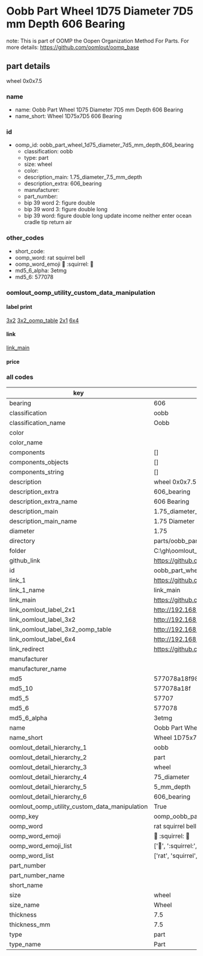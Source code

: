 # Oobb Part Wheel 1D75 Diameter 7D5 mm Depth 606 Bearing  

note: This is part of OOMP the Oopen Organization Method For Parts. For more details: https://github.com/oomlout/oomp_base

##  part details
  



wheel 0x0x7.5



### name
* name: Oobb Part Wheel 1D75 Diameter 7D5 mm Depth 606 Bearing
* name_short: Wheel 1D75x7D5 606 Bearing
### id
* oomp_id: oobb_part_wheel_1d75_diameter_7d5_mm_depth_606_bearing
  * classification: oobb
  * type: part
  * size: wheel
  * color: 
  * description_main: 1.75_diameter_7.5_mm_depth
  * description_extra: 606_bearing
  * manufacturer: 
  * part_number: 
  * bip 39 word 2: figure double
  * bip 39 word 3: figure double long
  * bip 39 word: figure double long update income neither enter ocean cradle tip return air

### other_codes
* short_code: 
* oomp_word: rat squirrel bell
* oomp_word_emoji :rat: :squirrel: :bell:
* md5_6_alpha: 3etmg
* md5_6: 577078






### oomlout_oomp_utility_custom_data_manipulation
#### label print
[3x2](http://192.168.1.245:1112/?label=oomp%203etmg)
[3x2_oomp_table](http://192.168.1.108:1112/?label=oomp%203etmg)
[2x1](http://192.168.1.242:1112/?label=oomp%203etmg)
[6x4](http://192.168.1.55:1112/?label=oomp%203etmg)    

#### link

[link_main](https://github.com/oomlout/oomlout_oobb_version_4_generated_parts/tree/main/navigation_oomp/oobb/part/wheel/1.75_diameter_7.5_mm_depth/606_bearing/part)                              

#### price







### all codes 
| key | value |  
| --- | --- |  
| bearing | 606 |  
| classification | oobb |  
| classification_name | Oobb |  
| color |  |  
| color_name |  |  
| components | [] |  
| components_objects | [] |  
| components_string | [] |  
| description | wheel 0x0x7.5 |  
| description_extra | 606_bearing |  
| description_extra_name | 606 Bearing |  
| description_main | 1.75_diameter_7.5_mm_depth |  
| description_main_name | 1.75 Diameter 7.5 mm Depth |  
| diameter | 1.75 |  
| directory | parts/oobb_part_wheel_1d75_diameter_7d5_mm_depth_606_bearing |  
| folder | C:\gh\oomlout_oobb_version_4_generated_parts\parts\oobb_part_wheel_1d75_diameter_7d5_mm_depth_606_bearing |  
| github_link | https://github.com/oomlout/oomlout_oomp_part_src/tree/main/parts/oobb_part_wheel_1d75_diameter_7d5_mm_depth_606_bearing |  
| id | oobb_part_wheel_1d75_diameter_7d5_mm_depth_606_bearing |  
| link_1 | https://github.com/oomlout/oomlout_oobb_version_4_generated_parts/tree/main/navigation_oomp/oobb/part/wheel/1.75_diameter_7.5_mm_depth/606_bearing/part |  
| link_1_name | link_main |  
| link_main | https://github.com/oomlout/oomlout_oobb_version_4_generated_parts/tree/main/navigation_oomp/oobb/part/wheel/1.75_diameter_7.5_mm_depth/606_bearing/part |  
| link_oomlout_label_2x1 | http://192.168.1.242:1112/?label=oomp%203etmg |  
| link_oomlout_label_3x2 | http://192.168.1.245:1112/?label=oomp%203etmg |  
| link_oomlout_label_3x2_oomp_table | http://192.168.1.108:1112/?label=oomp%203etmg |  
| link_oomlout_label_6x4 | http://192.168.1.55:1112/?label=oomp%203etmg |  
| link_redirect | https://github.com/oomlout/oomlout_oobb_version_4_generated_parts/tree/main/parts/oobb_wheel_1d75_7d5_606 |  
| manufacturer |  |  
| manufacturer_name |  |  
| md5 | 577078a18f98e96e50b94ee907906ab0 |  
| md5_10 | 577078a18f |  
| md5_5 | 57707 |  
| md5_6 | 577078 |  
| md5_6_alpha | 3etmg |  
| name | Oobb Part Wheel 1D75 Diameter 7D5 mm Depth 606 Bearing |  
| name_short | Wheel 1D75x7D5 606 Bearing |  
| oomlout_detail_hierarchy_1 | oobb |  
| oomlout_detail_hierarchy_2 | part |  
| oomlout_detail_hierarchy_3 | wheel |  
| oomlout_detail_hierarchy_4 | 75_diameter |  
| oomlout_detail_hierarchy_5 | 5_mm_depth |  
| oomlout_detail_hierarchy_6 | 606_bearing |  
| oomlout_oomp_utility_custom_data_manipulation | True |  
| oomp_key | oomp_oobb_part_wheel_1d75_diameter_7d5_mm_depth_606_bearing |  
| oomp_word | rat squirrel bell |  
| oomp_word_emoji | :rat: :squirrel: :bell: |  
| oomp_word_emoji_list | [':rat:', ':squirrel:', ':bell:'] |  
| oomp_word_list | ['rat', 'squirrel', 'bell'] |  
| part_number |  |  
| part_number_name |  |  
| short_name |  |  
| size | wheel |  
| size_name | Wheel |  
| thickness | 7.5 |  
| thickness_mm | 7.5 |  
| type | part |  
| type_name | Part |  
